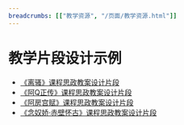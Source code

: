 ```yaml
---
breadcrumbs: [["教学资源", "/页面/教学资源.html"]]
---
```


# 教学片段设计示例

- [《离骚》课程思政教案设计片段](/页面/示例/离骚课程思政教案设计片段.html)
- [《阿Q正传》课程思政教案设计片段](/页面/示例/阿Q正传课程思政教案设计片段.html)
- [《阿房宫赋》课程思政教案设计片段](/页面/示例/《阿房宫赋》课程思政教案设计片段.html)
- [《念奴娇·赤壁怀古》课程思政教案设计片段](/页面/示例/《念奴娇·赤壁怀古》课程思政教案设计片段.html)
